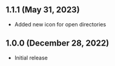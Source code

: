 ## 1.1.1 (May 31, 2023)

- Added new icon for open directories

## 1.0.0 (December 28, 2022)

- Initial release
